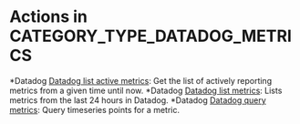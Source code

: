 # Actions in CATEGORY_TYPE_DATADOG_METRICS
*Datadog [Datadog list active metrics](https://github.com/unskript/Awesome-CloudOps-Automation/tree/master/Datadog/legos/datadog_list_active_metrics/datadog_list_active_metrics.py): Get the list of actively reporting metrics from a given time until now.
*Datadog [Datadog list metrics](https://github.com/unskript/Awesome-CloudOps-Automation/tree/master/Datadog/legos/datadog_list_metrics/datadog_list_metrics.py): Lists metrics from the last 24 hours in Datadog.
*Datadog [Datadog query metrics](https://github.com/unskript/Awesome-CloudOps-Automation/tree/master/Datadog/legos/datadog_query_metrics/datadog_query_metrics.py): Query timeseries points for a metric.
